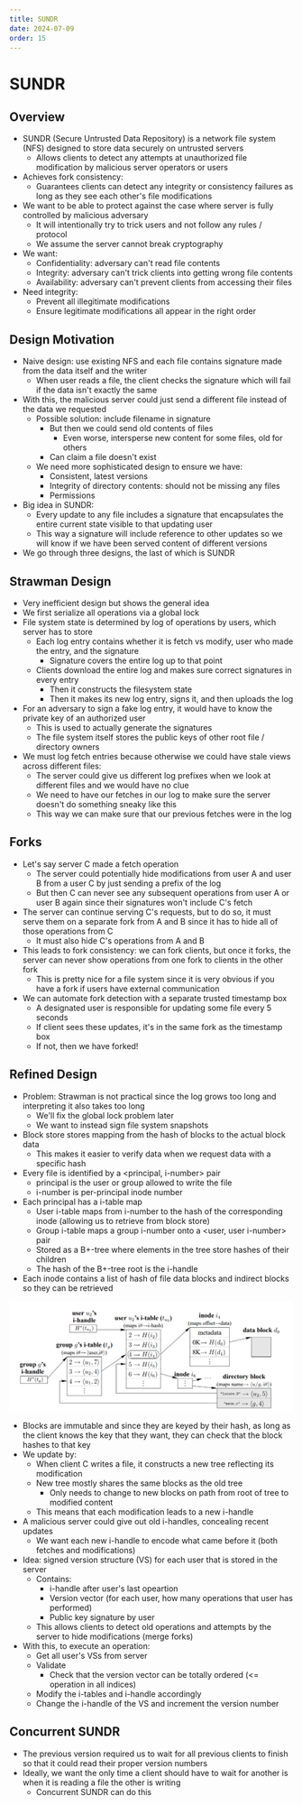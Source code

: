 ```yaml
---
title: SUNDR
date: 2024-07-09
order: 15
---
```


# SUNDR

## Overview

- SUNDR (Secure Untrusted Data Repository) is a network file system (NFS) designed to store data securely on untrusted servers
  - Allows clients to detect any attempts at unauthorized file modification by malicious server operators or users
- Achieves fork consistency:
  - Guarantees clients can detect any integrity or consistency failures as long as they see each other's file modifications
- We want to be able to protect against the case where server is fully controlled by malicious adversary
  - It will intentionally try to trick users and not follow any rules / protocol
  - We assume the server cannot break cryptography
- We want:
  - Confidentiality: adversary can't read file contents
  - Integrity: adversary can't trick clients into getting wrong file contents
  - Availability: adversary can't prevent clients from accessing their files
- Need integrity:
  - Prevent all illegitimate modifications
  - Ensure legitimate modifications all appear in the right order

## Design Motivation

- Naive design: use existing NFS and each file contains signature made from the data itself and the writer
  - When user reads a file, the client checks the signature which will fail if the data isn't exactly the same
- With this, the malicious server could just send a different file instead of the data we requested
  - Possible solution: include filename in signature
    - But then we could send old contents of files
      - Even worse, intersperse new content for some files, old for others
    - Can claim a file doesn't exist
  - We need more sophisticated design to ensure we have:
    - Consistent, latest versions
    - Integrity of directory contents: should not be missing any files
    - Permissions
- Big idea in SUNDR:
  - Every update to any file includes a signature that encapsulates the entire current state visible to that updating user
  - This way a signature will include reference to other updates so we will know if we have been served content of different versions
- We go through three designs, the last of which is SUNDR

## Strawman Design

- Very inefficient design but shows the general idea
- We first serialize all operations via a global lock
- File system state is determined by log of operations by users, which server has to store
  - Each log entry contains whether it is fetch vs modify, user who made the entry, and the signature
    - Signature covers the entire log up to that point
  - Clients download the entire log and makes sure correct signatures in every entry
    - Then it constructs the filesystem state
    - Then it makes its new log entry, signs it, and then uploads the log
- For an adversary to sign a fake log entry, it would have to know the private key of an authorized user
  - This is used to actually generate the signatures
  - The file system itself stores the public keys of other root file / directory owners
- We must log fetch entries because otherwise we could have stale views across different files:
  - The server could give us different log prefixes when we look at different files and we would have no clue
  - We need to have our fetches in our log to make sure the server doesn't do something sneaky like this
  - This way we can make sure that our previous fetches were in the log

## Forks

- Let's say server C made a fetch operation
  - The server could potentially hide modifications from user A and user B from a user C by just sending a prefix of the log
  - But then C can never see any subsequent operations from user A or user B again since their signatures won't include C's fetch
- The server can continue serving C's requests, but to do so, it must serve them on a separate fork from A and B since it has to hide all of those operations from C
  - It must also hide C's operations from A and B
- This leads to fork consistency: we can fork clients, but once it forks, the server can never show operations from one fork to clients in the other fork
  - This is pretty nice for a file system since it is very obvious if you have a fork if users have external communication
- We can automate fork detection with a separate trusted timestamp box
  - A designated user is responsible for updating some file every 5 seconds
  - If client sees these updates, it's in the same fork as the timestamp box
  - If not, then we have forked!

## Refined Design

- Problem: Strawman is not practical since the log grows too long and interpreting it also takes too long
  - We'll fix the global lock problem later
  - We want to instead sign file system snapshots
- Block store stores mapping from the hash of blocks to the actual block data
  - This makes it easier to verify data when we request data with a specific hash
- Every file is identified by a <principal, i-number> pair
  - principal is the user or group allowed to write the file
  - i-number is per-principal inode number
- Each principal has a i-table map
  - User i-table maps from i-number to the hash of the corresponding inode (allowing us to retrieve from block store)
  - Group i-table maps a group i-number onto a <user, user i-number> pair
  - Stored as a B+-tree where elements in the tree store hashes of their children
  - The hash of the B+-tree root is the i-handle
- Each inode contains a list of hash of file data blocks and indirect blocks so they can be retrieved

![](img/sundr.png?maxwx=0.75)

- Blocks are immutable and since they are keyed by their hash, as long as the client knows the key that they want, they can check that the block hashes to that key
- We update by:
  - When client C writes a file, it constructs a new tree reflecting its modification
  - New tree mostly shares the same blocks as the old tree
    - Only needs to change to new blocks on path from root of tree to modified content
  - This means that each modification leads to a new i-handle
- A malicious server could give out old i-handles, concealing recent updates
  - We want each new i-handle to encode what came before it (both fetches and modifications)
- Idea: signed version structure (VS) for each user that is stored in the server
  - Contains:
    - i-handle after user's last opeartion
    - Version vector (for each user, how many operations that user has performed)
    - Public key signature by user
  - This allows clients to detect old operations and attempts by the server to hide modifications (merge forks)
- With this, to execute an operation:
  - Get all user's VSs from server
  - Validate
    - Check that the version vector can be totally ordered (<= operation in all indices)
  - Modify the i-tables and i-handle accordingly
  - Change the i-handle of the VS and increment the version number

## Concurrent SUNDR

- The previous version required us to wait for all previous clients to finish so that it could read their proper version numbers
- Ideally, we want the only time a client should have to wait for another is when it is reading a file the other is writing
  - Concurrent SUNDR can do this
